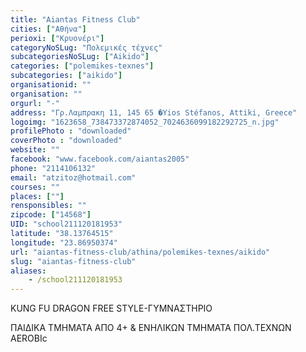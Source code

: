 ```yaml
---
title: "Aiantas Fitness Club"
cities: ["Αθήνα"]
perioxi: ["Κρυονέρι"]
categoryNoSLug: "Πολεμικές τέχνες"
subcategoriesNoSLug: ["Aikido"]
categories: ["polemikes-texnes"]
subcategories: ["aikido"]
organisationid: ""
organisation: ""
orgurl: "-"
address: "Γρ.Λαμπρακη 11, 145 65 �Yios Stéfanos, Attiki, Greece"
logoimg: "1623658_738473372874052_7024636099182292725_n.jpg"
profilePhoto : "downloaded"
coverPhoto : "downloaded"
website: ""
facebook: "www.facebook.com/aiantas2005"
phone: "2114106132"
email: "atzitoz@hotmail.com"
courses: ""
places: [""]
rensponsibles: ""
zipcode: ["14568"]
UID: "school211120181953"
latitude: "38.13764515"
longitude: "23.86950374"
url: "aiantas-fitness-club/athina/polemikes-texnes/aikido"
slug: "aiantas-fitness-club"
aliases:
    - /school211120181953
---
```



KUNG FU DRAGON FREE STYLE-ΓΥΜΝΑΣΤΗΡΙΟ

ΠΑΙΔΙΚΑ TMHMATA ΑΠΟ 4+ &amp; ΕΝΗΛΙΚΩΝ ΤΜΗΜΑΤΑ ΠΟΛ.ΤΕΧΝΩΝ AEROBIc